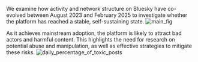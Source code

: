 We examine how activity and network structure on Bluesky have co-evolved between August 2023 and February 2025 to investigate whether the platform has reached a stable, self-sustaining state.
![main_fig](https://github.com/user-attachments/assets/e4436325-6dde-43e3-a887-df62497bad68)


As it achieves mainstream adoption, the platform is likely to attract bad actors and harmful content. This highlights the need for research on potential abuse and manipulation, as well as effective strategies to mitigate these risks.
![daily_percentage_of_toxic_posts](https://github.com/user-attachments/assets/326f9ca5-776f-4005-a24f-1fb9e3667b9f)
